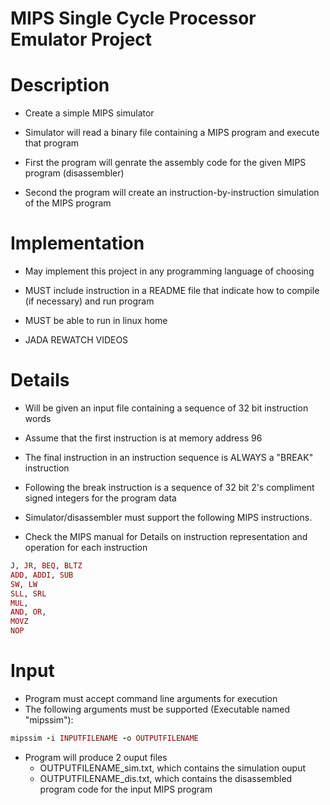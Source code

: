 MIPS Single Cycle Processor Emulator Project
===============================================


# Description

* Create a simple MIPS simulator
* Simulator will read a binary file containing a MIPS program and execute that program

* First the program will genrate the assembly code for the given MIPS program (disassembler)
* Second the program will create an instruction-by-instruction simulation of the MIPS program


# Implementation

* May implement this project in any programming language of choosing
* MUST include instruction in a README file that indicate how to compile (if necessary) and run program
* MUST be able to run in linux home

* JADA REWATCH VIDEOS


Details
==========

* Will be given an input file containing a sequence of 32 bit instruction words

* Assume that the first instruction is at memory address 96
* The final instruction in an instruction sequence is ALWAYS a "BREAK" instruction

* Following the break instruction is a sequence of 32 bit 2's compliment signed integers for the program data

* Simulator/disassembler must support the following MIPS instructions.
* Check the MIPS manual for Details on instruction representation and operation for each instruction

```ruby
J, JR, BEQ, BLTZ
ADD, ADDI, SUB
SW, LW
SLL, SRL
MUL,
AND, OR,
MOVZ
NOP
```


Input
========

* Program must accept command line arguments for execution
* The following arguments must be supported (Executable named "mipssim"):

```ruby
mipssim -i INPUTFILENAME -o OUTPUTFILENAME
```

* Program will produce 2 ouput files
    * OUTPUTFILENAME_sim.txt, which contains the simulation ouput
    * OUTPUTFILENAME_dis.txt, which contains the disassembled program code for the input MIPS program